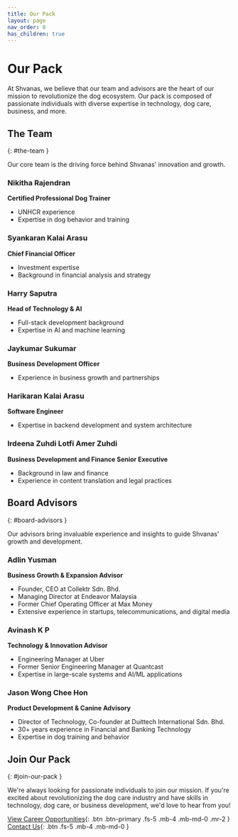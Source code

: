 ```yaml
---
title: Our Pack
layout: page
nav_order: 8
has_children: true
---
```


# Our Pack

At Shvanas, we believe that our team and advisors are the heart of our mission to revolutionize the dog ecosystem. Our pack is composed of passionate individuals with diverse expertise in technology, dog care, business, and more.

## The Team

{: #the-team }

Our core team is the driving force behind Shvanas' innovation and growth.

### Nikitha Rajendran

**Certified Professional Dog Trainer**

- UNHCR experience
- Expertise in dog behavior and training

### Syankaran Kalai Arasu

**Chief Financial Officer**

- Investment expertise
- Background in financial analysis and strategy

### Harry Saputra

**Head of Technology & AI**

- Full-stack development background
- Expertise in AI and machine learning

### Jaykumar Sukumar

**Business Development Officer**

- Experience in business growth and partnerships

### Harikaran Kalai Arasu

**Software Engineer**

- Expertise in backend development and system architecture

### Irdeena Zuhdi Lotfi Amer Zuhdi

**Business Development and Finance Senior Executive**

- Background in law and finance
- Experience in content translation and legal practices

## Board Advisors

{: #board-advisors }

Our advisors bring invaluable experience and insights to guide Shvanas' growth and development.

### Adlin Yusman

**Business Growth & Expansion Advisor**

- Founder, CEO at Collektr Sdn. Bhd.
- Managing Director at Endeavor Malaysia
- Former Chief Operating Officer at Max Money
- Extensive experience in startups, telecommunications, and digital media

### Avinash K P

**Technology & Innovation Advisor**

- Engineering Manager at Uber
- Former Senior Engineering Manager at Quantcast
- Expertise in large-scale systems and AI/ML applications

### Jason Wong Chee Hon

**Product Development & Canine Advisory**

- Director of Technology, Co-founder at Duittech International Sdn. Bhd.
- 30+ years experience in Financial and Banking Technology
- Expertise in dog training and behavior

## Join Our Pack

{: #join-our-pack }

We're always looking for passionate individuals to join our mission. If you're excited about revolutionizing the dog care industry and have skills in technology, dog care, or business development, we'd love to hear from you!

[View Career Opportunities](careers.html){: .btn .btn-primary .fs-5 .mb-4 .mb-md-0 .mr-2 }
[Contact Us](contact.html){: .btn .fs-5 .mb-4 .mb-md-0 }
